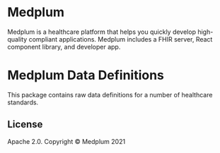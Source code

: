 # Medplum

Medplum is a healthcare platform that helps you quickly develop high-quality compliant applications. Medplum includes a FHIR server, React component library, and developer app.

# Medplum Data Definitions

This package contains raw data definitions for a number of healthcare standards.

## License

Apache 2.0. Copyright &copy; Medplum 2021
